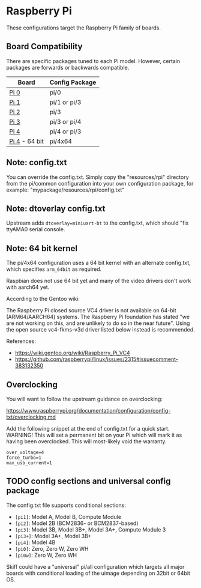 # Raspberry Pi

These configurations target the Raspberry Pi family of boards.

## Board Compatibility

There are specific packages tuned to each Pi model. However, certain packages
are forwards or backwards compatible.

| **Board**       | **Config Package** |
| --------------- | -----------------  |
| [Pi 0]          | pi/0               |
| [Pi 1]          | pi/1 or pi/3       |
| [Pi 2]          | pi/3               |
| [Pi 3]          | pi/3 or pi/4       |
| [Pi 4]          | pi/4 or pi/3       |
| [Pi 4] - 64 bit | pi/4x64            |

[Pi 4]: https://www.raspberrypi.org/products/raspberry-pi-4-model-b/
[Pi 3]: https://www.raspberrypi.org/products/raspberry-pi-3-model-b/
[Pi 2]: https://www.raspberrypi.org/products/raspberry-pi-2-model-b/
[Pi 1]: https://www.raspberrypi.org/products/raspberry-pi-1-model-b/
[Pi 0]: https://www.raspberrypi.org/products/raspberry-pi-zero/

## Note: config.txt

You can override the config.txt. Simply copy the "resources/rpi" directory from
the pi/common configuration into your own configuration package, for example:
"mypackage/resources/rpi/config.txt"

## Note: dtoverlay config.txt

Upstream adds `dtoverlay=miniuart-bt` to the config.txt, which should "fix
ttyAMA0 serial console.

## Note: 64 bit kernel

The pi/4x64 configuration uses a 64 bit kernel with an alternate config.txt,
which specifies `arm_64bit` as required.

Raspbian does not use 64 bit yet and many of the video drivers don't work with
aarch64 yet.

According to the Gentoo wiki:

  The Raspberry Pi closed source VC4 driver is not available on 64-bit
  (ARM64/AARCH64) systems. The Raspberry Pi foundation has stated "we are not
  working on this, and are unlikely to do so in the near future". Using the open
  source vc4-fkms-v3d driver listed below instead is recommended.

References:

 - https://wiki.gentoo.org/wiki/Raspberry_Pi_VC4
 - https://github.com/raspberrypi/linux/issues/2315#issuecomment-383132350

## Overclocking

You will want to follow the upstream guidance on overclocking: 

https://www.raspberrypi.org/documentation/configuration/config-txt/overclocking.md

Add the following snippet at the end of config.txt for a quick start. WARNING!
This will set a permanent bit on your Pi which will mark it as having been
overclocked. This will most-likely void the warranty.

```
over_voltage=4
force_turbo=1
max_usb_current=1
```


## TODO config sections and universal config package

The config.txt file supports conditional sections:

 - `[pi1]`:	Model A, Model B, Compute Module
 - `[pi2]`:	Model 2B (BCM2836- or BCM2837-based)
 - `[pi3]`:	Model 3B, Model 3B+, Model 3A+, Compute Module 3
 - `[pi3+]`:	Model 3A+, Model 3B+
 - `[pi4]`:	Model 4B
 - `[pi0]`:	Zero, Zero W, Zero WH
 - `[pi0w]`:	Zero W, Zero WH

Skiff could have a "universal" pi/all configuration which targets all major
boards with conditional loading of the uimage depending on 32bit or 64bit OS.

